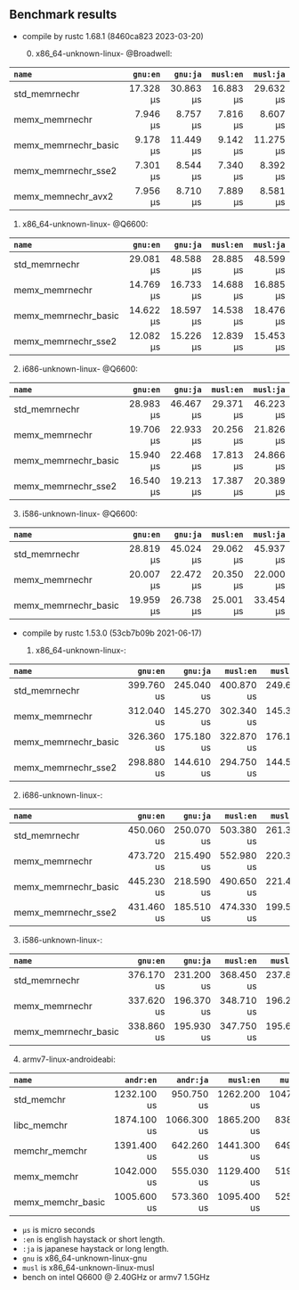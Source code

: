 ## Benchmark results

- compile by rustc 1.68.1 (8460ca823 2023-03-20)

  0. x86_64-unknown-linux- @Broadwell:

|         `name`          |  `gnu:en`   |  `gnu:ja`   |  `musl:en`  |  `musl:ja`  |
|:------------------------|------------:|------------:|------------:|------------:|
| std_memrnechr           |   17.328 µs |   30.863 µs |   16.883 µs |   29.632 µs |
| memx_memrnechr          |    7.946 µs |    8.757 µs |    7.816 µs |    8.607 µs |
| memx_memrnechr_basic    |    9.178 µs |   11.449 µs |    9.142 µs |   11.275 µs |
| memx_memrnechr_sse2     |    7.301 µs |    8.544 µs |    7.340 µs |    8.392 µs |
| memx_memnechr_avx2      |    7.956 µs |    8.710 µs |    7.889 µs |    8.581 µs |

  1. x86_64-unknown-linux- @Q6600:

|         `name`          |  `gnu:en`   |  `gnu:ja`   |  `musl:en`  |  `musl:ja`  |
|:------------------------|------------:|------------:|------------:|------------:|
| std_memrnechr           |   29.081 µs |   48.588 µs |   28.885 µs |   48.599 µs |
| memx_memrnechr          |   14.769 µs |   16.733 µs |   14.688 µs |   16.885 µs |
| memx_memrnechr_basic    |   14.622 µs |   18.597 µs |   14.538 µs |   18.476 µs |
| memx_memrnechr_sse2     |   12.082 µs |   15.226 µs |   12.839 µs |   15.453 µs |

  2. i686-unknown-linux- @Q6600:

|         `name`          |  `gnu:en`   |  `gnu:ja`   |  `musl:en`  |  `musl:ja`  |
|:------------------------|------------:|------------:|------------:|------------:|
| std_memrnechr           |   28.983 µs |   46.467 µs |   29.371 µs |   46.223 µs |
| memx_memrnechr          |   19.706 µs |   22.933 µs |   20.256 µs |   21.826 µs |
| memx_memrnechr_basic    |   15.940 µs |   22.468 µs |   17.813 µs |   24.866 µs |
| memx_memrnechr_sse2     |   16.540 µs |   19.213 µs |   17.387 µs |   20.389 µs |

  3. i586-unknown-linux- @Q6600:

|         `name`          |  `gnu:en`   |  `gnu:ja`   |  `musl:en`  |  `musl:ja`  |
|:------------------------|------------:|------------:|------------:|------------:|
| std_memrnechr           |   28.819 µs |   45.024 µs |   29.062 µs |   45.937 µs |
| memx_memrnechr          |   20.007 µs |   22.472 µs |   20.350 µs |   22.000 µs |
| memx_memrnechr_basic    |   19.959 µs |   26.738 µs |   25.001 µs |   33.454 µs |


- compile by rustc 1.53.0 (53cb7b09b 2021-06-17)

  1. x86_64-unknown-linux-:

|         `name`          |  `gnu:en`   |  `gnu:ja`   |  `musl:en`  |  `musl:ja`  |
|:------------------------|------------:|------------:|------------:|------------:|
| std_memrnechr           |  399.760 us |  245.040 us |  400.870 us |  249.640 us |
| memx_memrnechr          |  312.040 us |  145.270 us |  302.340 us |  145.330 us |
| memx_memrnechr_basic    |  326.360 us |  175.180 us |  322.870 us |  176.190 us |
| memx_memrnechr_sse2     |  298.880 us |  144.610 us |  294.750 us |  144.580 us |

  2. i686-unknown-linux-:

|         `name`          |  `gnu:en`   |  `gnu:ja`   |  `musl:en`  |  `musl:ja`  |
|:------------------------|------------:|------------:|------------:|------------:|
| std_memrnechr           |  450.060 us |  250.070 us |  503.380 us |  261.390 us |
| memx_memrnechr          |  473.720 us |  215.490 us |  552.980 us |  220.340 us |
| memx_memrnechr_basic    |  445.230 us |  218.590 us |  490.650 us |  221.440 us |
| memx_memrnechr_sse2     |  431.460 us |  185.510 us |  474.330 us |  199.520 us |

  3. i586-unknown-linux-:

|         `name`          |  `gnu:en`   |  `gnu:ja`   |  `musl:en`  |  `musl:ja`  |
|:------------------------|------------:|------------:|------------:|------------:|
| std_memrnechr           |  376.170 us |  231.200 us |  368.450 us |  237.870 us |
| memx_memrnechr          |  337.620 us |  196.370 us |  348.710 us |  196.230 us |
| memx_memrnechr_basic    |  338.860 us |  195.930 us |  347.750 us |  195.600 us |

  4. armv7-linux-androideabi:

|         `name`          |  `andr:en`  |  `andr:ja`  |  `musl:en`  |  `musl:ja`  |
|:------------------------|------------:|------------:|------------:|------------:|
| std_memchr              | 1232.100 us |  950.750 us | 1262.200 us | 1047.500 us |
| libc_memchr             | 1874.100 us | 1066.300 us | 1865.200 us |  838.210 us |
| memchr_memchr           | 1391.400 us |  642.260 us | 1441.300 us |  649.600 us |
| memx_memchr             | 1042.000 us |  555.030 us | 1129.400 us |  519.740 us |
| memx_memchr_basic       | 1005.600 us |  573.360 us | 1095.400 us |  525.020 us |

- `µs` is micro seconds
- `:en` is english haystack or short length.
- `:ja` is japanese haystack or long length.
- `gnu` is x86_64-unknown-linux-gnu
- `musl` is x86_64-unknown-linux-musl
- bench on intel Q6600 @ 2.40GHz or armv7 1.5GHz
